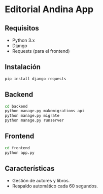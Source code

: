 # Editorial Andina App

## Requisitos

- Python 3.x
- Django
- Requests (para el frontend)

## Instalación

```bash
pip install django requests
```

## Backend

```bash
cd backend
python manage.py makemigrations api
python manage.py migrate
python manage.py runserver
```

## Frontend

```bash
cd frontend
python app.py
```

## Características

- Gestión de autores y libros.
- Respaldo automático cada 60 segundos.

